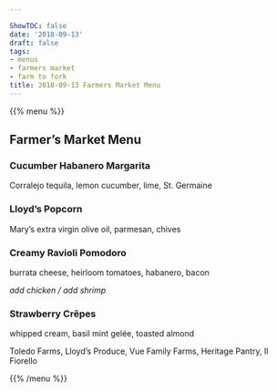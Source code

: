 ```yaml
---

ShowTOC: false
date: '2018-09-13'
draft: false
tags:
- menus
- farmers market
- farm to fork
title: 2018-09-13 Farmers Market Menu
---
```


{{% menu %}}

## Farmer’s Market Menu

### Cucumber Habanero Margarita

Corralejo tequila, lemon cucumber, lime, St\. Germaine

### Lloyd’s Popcorn

Mary’s extra virgin olive oil, parmesan, chives

### Creamy Ravioli Pomodoro

burrata cheese, heirloom tomatoes, habanero, bacon

*add chicken / add shrimp*

### Strawberry Crêpes

whipped cream, basil mint gelée, toasted almond


Toledo Farms, Lloyd’s Produce, Vue Family Farms,
Heritage Pantry, Il Fiorello

{{% /menu %}}
